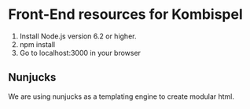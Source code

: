 # Front-End resources for Kombispel

1. Install Node.js version 6.2 or higher.
2. npm install
3. Go to localhost:3000 in your browser

## Nunjucks

We are using nunjucks as a templating engine to create modular html. 
